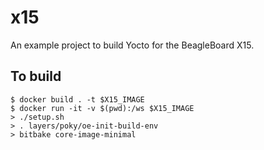 # x15

An example project to build Yocto for the BeagleBoard X15.

## To build

    $ docker build . -t $X15_IMAGE
    $ docker run -it -v $(pwd):/ws $X15_IMAGE
    > ./setup.sh
    > . layers/poky/oe-init-build-env
    > bitbake core-image-minimal

